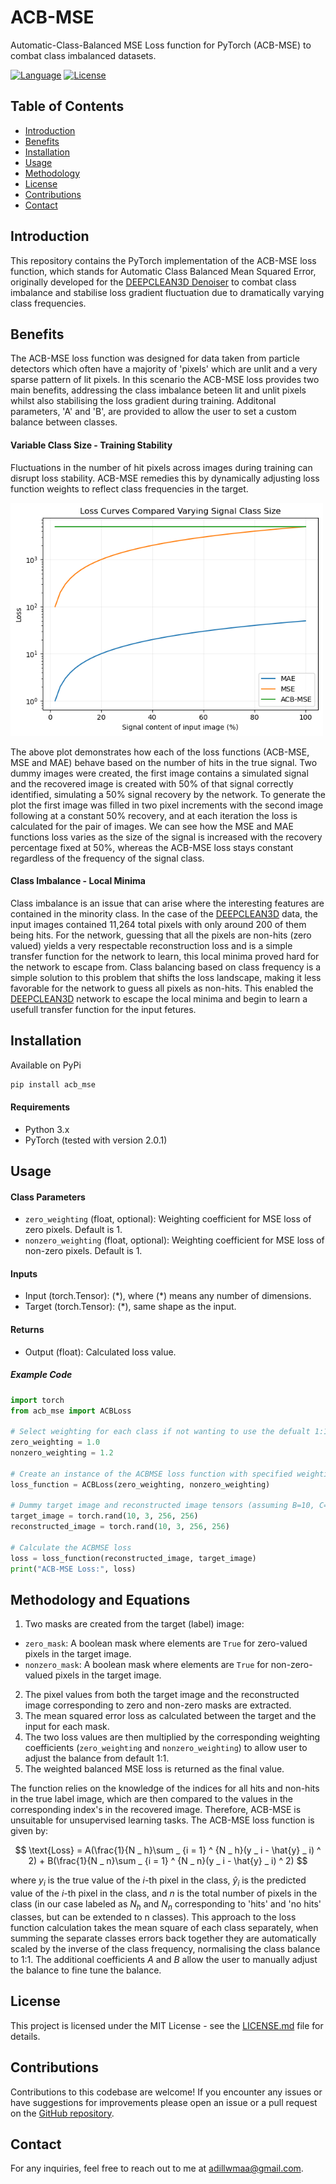# ACB-MSE
Automatic-Class-Balanced MSE Loss function for PyTorch (ACB-MSE) to combat class imbalanced datasets. 

[![Language](https://img.shields.io/badge/language-Python-blue.svg)](https://www.python.org/)
[![License](https://img.shields.io/badge/license-MIT-brightgreen.svg)](https://opensource.org/licenses/MIT)

## Table of Contents
- [Introduction](#introduction)
- [Benefits](#benefits)
- [Installation](#installation)
- [Usage](#usage)
- [Methodology](#methodology)
- [License](#license)
- [Contributions](#contributions)
- [Contact](#contact)

## Introduction 
This repository contains the PyTorch implementation of the ACB-MSE loss function, which stands for Automatic Class Balanced Mean Squared Error, originally developed for the [DEEPCLEAN3D Denoiser](https://github.com/Adillwma/DeepClean-Noise-Suppression-for-LHC-B-Torch-Detector) to combat class imbalance and stabilise loss gradient fluctuation due to dramatically varying class frequencies. 

## Benefits
The ACB-MSE loss function was designed for data taken from particle detectors which often have a majority of 'pixels' which are unlit and a very sparse pattern of lit pixels. In this scenario the ACB-MSE loss provides two main benefits, addressing the class imbalance beteen lit and unlit pixels whilst also stabilising the loss gradient during training. Additonal parameters, 'A' and 'B', are provided to allow the user to set a custom balance between classes.

#### Variable Class Size - Training Stability
Fluctuations in the number of hit pixels across images during training can disrupt loss stability. ACB-MSE remedies this by dynamically adjusting loss function weights to reflect class frequencies in the target.

<img src="Images/loss_curve_1.png" alt="Alternative Text" width="500">

The above plot demonstrates how each of the loss functions (ACB-MSE, MSE and MAE) behave based on the number of hits in the true signal. Two dummy images were created, the first image contains a simulated signal and the recovered image is created with 50% of that signal correctly identified, simulating a 50% signal recovery by the network. To generate the plot the first image was filled in two pixel increments with the second image following at a constant 50% recovery, and at each iteration the loss is calculated for the pair of images. We can see how the MSE and MAE functions loss varies as the size of the signal is increased with the recovery percentage fixed at 50%, whereas the ACB-MSE loss stays constant regardless of the frequency of the signal class.

#### Class Imbalance - Local Minima
Class imbalance is an issue that can arise where the interesting features are contained in the minority class. In the case of the [DEEPCLEAN3D](https://github.com/Adillwma/DeepClean-Noise-Suppression-for-LHC-B-Torch-Detector) data, the input images contained 11,264 total pixels with only around 200 of them being hits. For the network, guessing that all the pixels are non-hits (zero valued) yields a very respectable reconstruction loss and is a simple transfer function for the network to learn, this local minima proved hard for the network to escape from. Class balancing based on class frequency is a simple solution to this problem that shifts the loss landscape, making it less favorable for the network to guess all pixels as non-hits. This enabled the [DEEPCLEAN3D](https://github.com/Adillwma/DeepClean-Noise-Suppression-for-LHC-B-Torch-Detector) network to escape the local minima and begin to learn a usefull transfer function for the input fetures.

## Installation
Available on PyPi
```bash
pip install acb_mse
```


#### Requirements
- Python 3.x
- PyTorch (tested with version 2.0.1)



## Usage
#### Class Parameters
- `zero_weighting` (float, optional): Weighting coefficient for MSE loss of zero pixels. Default is 1.
- `nonzero_weighting` (float, optional): Weighting coefficient for MSE loss of non-zero pixels. Default is 1.

#### Inputs
   - Input (torch.Tensor): $( * )$, where $( * )$ means any number of dimensions.
   - Target (torch.Tensor): $( * )$, same shape as the input.

#### Returns
- Output (float): Calculated loss value.


##### Example Code
```python
import torch
from acb_mse import ACBLoss

# Select weighting for each class if not wanting to use the defualt 1:1 weighting
zero_weighting = 1.0
nonzero_weighting = 1.2

# Create an instance of the ACBMSE loss function with specified weighting coefficients
loss_function = ACBLoss(zero_weighting, nonzero_weighting)

# Dummy target image and reconstructed image tensors (assuming B=10, C=3, H=256, W=256)
target_image = torch.rand(10, 3, 256, 256)
reconstructed_image = torch.rand(10, 3, 256, 256)

# Calculate the ACBMSE loss
loss = loss_function(reconstructed_image, target_image)
print("ACB-MSE Loss:", loss)
```


## Methodology and Equations
1.  Two masks are created from the target (label) image:
   - `zero_mask`: A boolean mask where elements are `True` for zero-valued pixels in the target image.
   - `nonzero_mask`: A boolean mask where elements are `True` for non-zero-valued pixels in the target image.
2. The pixel values from both the target image and the reconstructed image corresponding to zero and non-zero masks are extracted.
3. The mean squared error loss as calculated between the target and the input for each mask.
4. The two loss values are then multiplied by the corresponding weighting coefficients (`zero_weighting` and `nonzero_weighting`) to allow user to adjust the balance from default 1:1.
5. The weighted balanced MSE loss is returned as the final value.

The function relies on the knowledge of the indices for all hits and non-hits in the true label image, which are then compared to the values in the corresponding index's in the recovered image. Therefore, ACB-MSE is unsuitable for unsupervised learning tasks. The ACB-MSE loss function is given by:

$$ \text{Loss} = A(\frac{1}{N _ h}\sum _ {i = 1} ^ {N _ h}(y _ i - \hat{y} _ i) ^ 2) + B(\frac{1}{N _ n}\sum _ {i = 1} ^ {N _ n}(y _ i - \hat{y} _ i) ^ 2) $$

where $y_i$ is the true value of the $i$-th pixel in the class, $\hat{y}_i$ is the predicted value of the $i$-th pixel in the class, and $n$ is the total number of pixels in the class (in our case labeled as $N_h$ and $N_n$ corresponding to 'hits' and 'no hits' classes, but can be extended to n classes). This approach to the loss function calculation takes the mean square of each class separately, when summing the separate classes errors back together they are automatically scaled by the inverse of the class frequency, normalising the class balance to 1:1. The additional coefficients $A$ and $B$ allow the user to manually adjust the balance to fine tune the balance.



## License
This project is licensed under the MIT License - see the [LICENSE.md](LICENSE.md) file for details.

## Contributions
Contributions to this codebase are welcome! If you encounter any issues or have suggestions for improvements please open an issue or a pull request on the [GitHub repository](https://github.com/Adillwma/ACB-MSE).

## Contact
For any inquiries, feel free to reach out to me at adillwmaa@gmail.com.








